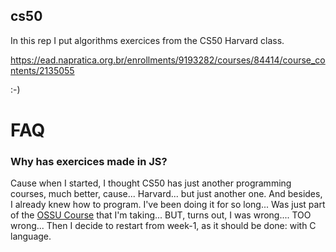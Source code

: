 ## cs50

In this rep I put algorithms exercices from the CS50 Harvard class.

https://ead.napratica.org.br/enrollments/9193282/courses/84414/course_contents/2135055

:-)

# FAQ

### Why has exercices made in JS?

Cause when I started, I thought CS50 has just another programming courses, much better, cause... Harvard... but just another one. And besides, I already knew how to program. I've been doing it for so long... Was just part of the [OSSU Course](https://github.com/ossu/computer-science) that I'm taking...
BUT, turns out, I was wrong.... TOO wrong... Then I decide to restart from week-1, as it should be done: with C language.
